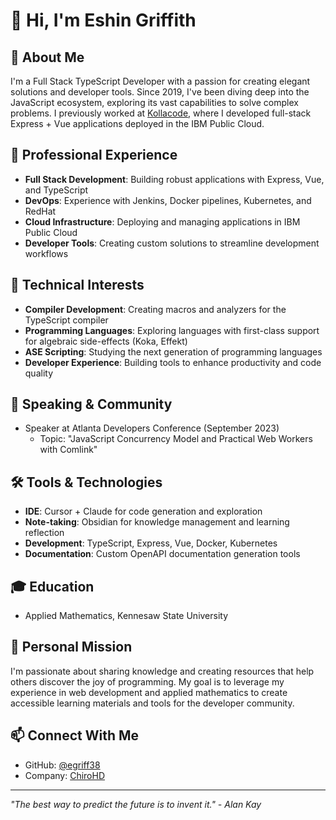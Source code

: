 # 👋 Hi, I'm Eshin Griffith

## 🚀 About Me
I'm a Full Stack TypeScript Developer with a passion for creating elegant solutions and developer tools. Since 2019, I've been diving deep into the JavaScript ecosystem, exploring its vast capabilities to solve complex problems. I previously worked at [Kollacode](https://kollacode.com), where I developed full-stack Express + Vue applications deployed in the IBM Public Cloud.

## 💼 Professional Experience
- **Full Stack Development**: Building robust applications with Express, Vue, and TypeScript
- **DevOps**: Experience with Jenkins, Docker pipelines, Kubernetes, and RedHat
- **Cloud Infrastructure**: Deploying and managing applications in IBM Public Cloud
- **Developer Tools**: Creating custom solutions to streamline development workflows

## 🎯 Technical Interests
- **Compiler Development**: Creating macros and analyzers for the TypeScript compiler
- **Programming Languages**: Exploring languages with first-class support for algebraic side-effects (Koka, Effekt)
- **ASE Scripting**: Studying the next generation of programming languages
- **Developer Experience**: Building tools to enhance productivity and code quality

## 🎤 Speaking & Community
- Speaker at Atlanta Developers Conference (September 2023)
  - Topic: "JavaScript Concurrency Model and Practical Web Workers with Comlink"

## 🛠️ Tools & Technologies
- **IDE**: Cursor + Claude for code generation and exploration
- **Note-taking**: Obsidian for knowledge management and learning reflection
- **Development**: TypeScript, Express, Vue, Docker, Kubernetes
- **Documentation**: Custom OpenAPI documentation generation tools

## 🎓 Education
- Applied Mathematics, Kennesaw State University

## 🌟 Personal Mission
I'm passionate about sharing knowledge and creating resources that help others discover the joy of programming. My goal is to leverage my experience in web development and applied mathematics to create accessible learning materials and tools for the developer community.

## 📫 Connect With Me
- GitHub: [@egriff38](https://github.com/egriff38)
- Company: [ChiroHD](https://ChiroHd.com)

---

*"The best way to predict the future is to invent it." - Alan Kay* 